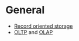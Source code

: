 # General

* [Record oriented storage](http://publications.csail.mit.edu/abstracts/abstracts06/dna/dna.html)
* [OLTP](https://en.wikipedia.org/wiki/Online\_transaction\_processing) and [OLAP](https://en.wikipedia.org/wiki/Online\_analytical\_processing)

